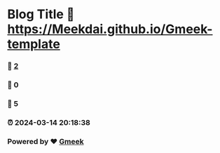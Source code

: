 # Blog Title :link: https://Meekdai.github.io/Gmeek-template 
### :page_facing_up: [2](https://Meekdai.github.io/Gmeek-template/tag.html) 
### :speech_balloon: 0 
### :hibiscus: 5 
### :alarm_clock: 2024-03-14 20:18:38 
### Powered by :heart: [Gmeek](https://github.com/Meekdai/Gmeek)
